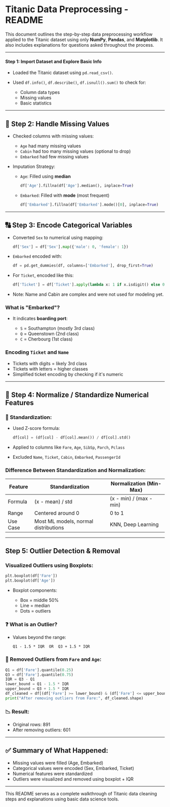 # Titanic Data Preprocessing - README

This document outlines the step-by-step data preprocessing workflow applied to the Titanic dataset using only **NumPy**, **Pandas**, and **Matplotlib**. It also includes explanations for questions asked throughout the process.

---

#### Step 1: Import Dataset and Explore Basic Info

* Loaded the Titanic dataset using `pd.read_csv()`.
* Used `df.info()`, `df.describe()`, `df.isnull().sum()` to check for:

  * Column data types
  * Missing values
  * Basic statistics

---

## 🧹 Step 2: Handle Missing Values

* Checked columns with missing values:

  * `Age` had many missing values
  * `Cabin` had too many missing values (optional to drop)
  * `Embarked` had few missing values
* Imputation Strategy:

  * `Age`: Filled using **median**

    ```python
    df['Age'].fillna(df['Age'].median(), inplace=True)
    ```
  * `Embarked`: Filled with **mode** (most frequent)

    ```python
    df['Embarked'].fillna(df['Embarked'].mode()[0], inplace=True)
    ```

---

## 🔠 Step 3: Encode Categorical Variables

* Converted `Sex` to numerical using mapping:

  ```python
  df['Sex'] = df['Sex'].map({'male': 0, 'female': 1})
  ```
* `Embarked` encoded with:

  ```python
  df = pd.get_dummies(df, columns=['Embarked'], drop_first=True)
  ```
* For `Ticket`, encoded like this:

  ```python
  df['Ticket'] = df['Ticket'].apply(lambda x: 1 if x.isdigit() else 0)
  ```
* Note: Name and Cabin are complex and were not used for modeling yet.

### What is "Embarked"?

* It indicates **boarding port**:

  * `S` = Southampton (mostly 3rd class)
  * `Q` = Queenstown (2nd class)
  * `C` = Cherbourg (1st class)

###  Encoding `Ticket` and `Name`

* Tickets with digits = likely 3rd class
* Tickets with letters = higher classes
* Simplified ticket encoding by checking if it's numeric

---

## 📏 Step 4: Normalize / Standardize Numerical Features

### 🔄 Standardization:

* Used Z-score formula:

  ```python
  df[col] = (df[col] - df[col].mean()) / df[col].std()
  ```
* Applied to columns like `Fare`, `Age`, `SibSp`, `Parch`, `Pclass`
* Excluded `Name`, `Ticket`, `Cabin`, `Embarked`, `PassengerId`

### Difference Between Standardization and Normalization:

| Feature  | Standardization                      | Normalization (Min-Max) |
| -------- | ------------------------------------ | ----------------------- |
| Formula  | (x - mean) / std                     | (x - min) / (max - min) |
| Range    | Centered around 0                    | 0 to 1                  |
| Use Case | Most ML models, normal distributions | KNN, Deep Learning      |

---

##  Step 5: Outlier Detection & Removal

###  Visualized Outliers using Boxplots:

```python
plt.boxplot(df['Fare'])
plt.boxplot(df['Age'])
```

* Boxplot components:

  * Box = middle 50%
  * Line = median
  * Dots = outliers

### ❓ What is an Outlier?

* Values beyond the range:

  ```
  Q1 - 1.5 * IQR  OR  Q3 + 1.5 * IQR
  ```

### 🧹 Removed Outliers from `Fare` and `Age`:

```python
Q1 = df['Fare'].quantile(0.25)
Q3 = df['Fare'].quantile(0.75)
IQR = Q3 - Q1
lower_bound = Q1 - 1.5 * IQR
upper_bound = Q3 + 1.5 * IQR
df_cleaned = df[(df['Fare'] >= lower_bound) & (df['Fare'] <= upper_bound)]
print("After removing outliers from Fare:", df_cleaned.shape)
```

### 📉 Result:

* Original rows: 891
* After removing outliers: 601

---

## ✅ Summary of What Happened:

* Missing values were filled (Age, Embarked)
* Categorical values were encoded (Sex, Embarked, Ticket)
* Numerical features were standardized
* Outliers were visualized and removed using boxplot + IQR

---

This README serves as a complete walkthrough of Titanic data cleaning steps and explanations using basic data science tools.
